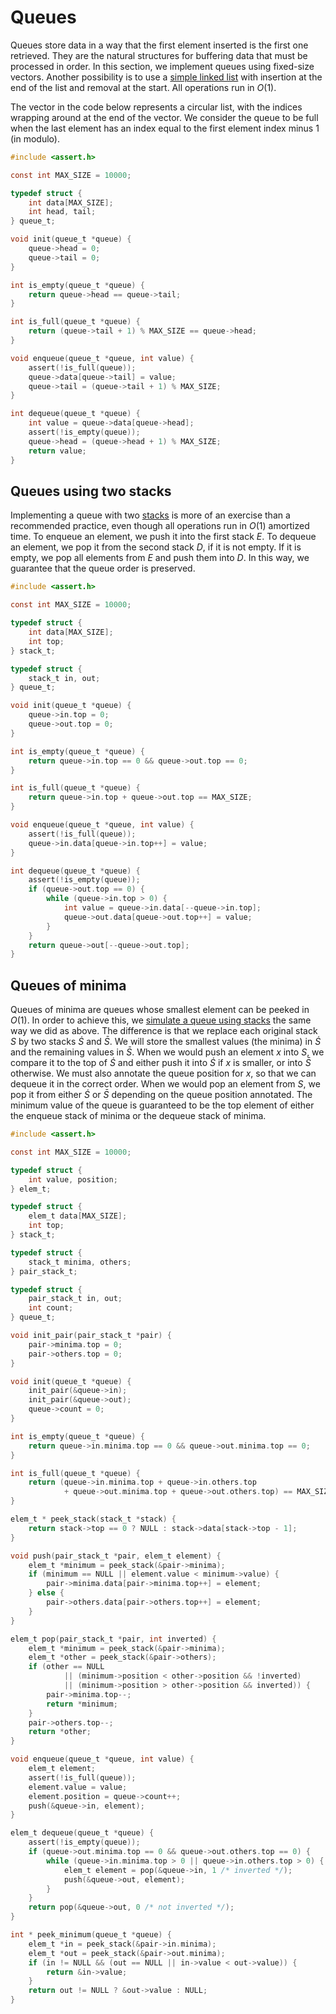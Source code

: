 # Queues

Queues store data in a way that the first element inserted is the first one
retrieved. They are the natural structures for buffering data that must be
processed in order. In this section, we implement queues using fixed-size
vectors. Another possibility is to use a [simple linked list](./linked-list.md)
with insertion at the end of the list and removal at the start. All operations
run in $O(1)$.

The vector in the code below represents a circular list, with the indices
wrapping around at the end of the vector. We consider the queue to be full when
the last element has an index equal to the first element index minus 1 (in
modulo).

```c
#include <assert.h>

const int MAX_SIZE = 10000;

typedef struct {
    int data[MAX_SIZE];
    int head, tail;
} queue_t;

void init(queue_t *queue) {
    queue->head = 0;
    queue->tail = 0;
}

int is_empty(queue_t *queue) {
    return queue->head == queue->tail;
}

int is_full(queue_t *queue) {
    return (queue->tail + 1) % MAX_SIZE == queue->head;
}

void enqueue(queue_t *queue, int value) {
    assert(!is_full(queue));
    queue->data[queue->tail] = value;
    queue->tail = (queue->tail + 1) % MAX_SIZE;
}

int dequeue(queue_t *queue) {
    int value = queue->data[queue->head];
    assert(!is_empty(queue));
    queue->head = (queue->head + 1) % MAX_SIZE;
    return value;
}
```


## Queues using two stacks

Implementing a queue with two [stacks](./stack.md) is more of an exercise than a
recommended practice, even though all operations run in $O(1)$ amortized time.
To enqueue an element, we push it into the first stack $E$. To dequeue an
element, we pop it from the second stack $D$, if it is not empty. If it is
empty, we pop all elements from $E$ and push them into $D$.  In this way, we
guarantee that the queue order is preserved.

```c
#include <assert.h>

const int MAX_SIZE = 10000;

typedef struct {
    int data[MAX_SIZE];
    int top;
} stack_t;

typedef struct {
    stack_t in, out;
} queue_t;

void init(queue_t *queue) {
    queue->in.top = 0;
    queue->out.top = 0;
}

int is_empty(queue_t *queue) {
    return queue->in.top == 0 && queue->out.top == 0;
}

int is_full(queue_t *queue) {
    return queue->in.top + queue->out.top == MAX_SIZE;
}

void enqueue(queue_t *queue, int value) {
    assert(!is_full(queue));
    queue->in.data[queue->in.top++] = value;
}

int dequeue(queue_t *queue) {
    assert(!is_empty(queue));
    if (queue->out.top == 0) {
        while (queue->in.top > 0) {
            int value = queue->in.data[--queue->in.top];
            queue->out.data[queue->out.top++] = value;
        }
    }
    return queue->out[--queue->out.top];
}
```


## Queues of minima

Queues of minima are queues whose smallest element can be peeked in $O(1)$. In
order to achieve this, we [simulate a queue using
stacks](#queues-using-two-stacks) the same way we did as above. The difference
is that we replace each original stack $S$ by two stacks $\dot{S}$ and
$\bar{S}$.  We will store the smallest values (the minima) in $\dot{S}$ and the
remaining values in $\bar{S}$.  When we would push an element $x$ into $S$, we
compare it to the top of $\dot{S}$ and either push it into $\dot{S}$ if $x$ is
smaller, or into $\bar{S}$ otherwise. We must also annotate the queue position
for $x$, so that we can dequeue it in the correct order. When we would pop an
element from $S$, we pop it from either $\dot{S}$ or $\bar{S}$ depending on the
queue position annotated. The minimum value of the queue is guaranteed to be the
top element of either the enqueue stack of minima or the dequeue stack of
minima.

```c
#include <assert.h>

const int MAX_SIZE = 10000;

typedef struct {
    int value, position;
} elem_t;

typedef struct {
    elem_t data[MAX_SIZE];
    int top;
} stack_t;

typedef struct {
    stack_t minima, others;
} pair_stack_t;

typedef struct {
    pair_stack_t in, out;
    int count;
} queue_t;

void init_pair(pair_stack_t *pair) {
    pair->minima.top = 0;
    pair->others.top = 0;
}

void init(queue_t *queue) {
    init_pair(&queue->in);
    init_pair(&queue->out);
    queue->count = 0;
}

int is_empty(queue_t *queue) {
    return queue->in.minima.top == 0 && queue->out.minima.top == 0;
}

int is_full(queue_t *queue) {
    return (queue->in.minima.top + queue->in.others.top
            + queue->out.minima.top + queue->out.others.top) == MAX_SIZE;
}

elem_t * peek_stack(stack_t *stack) {
    return stack->top == 0 ? NULL : stack->data[stack->top - 1];
}

void push(pair_stack_t *pair, elem_t element) {
    elem_t *minimum = peek_stack(&pair->minima);
    if (minimum == NULL || element.value < minimum->value) {
        pair->minima.data[pair->minima.top++] = element;
    } else {
        pair->others.data[pair->others.top++] = element;
    }
}

elem_t pop(pair_stack_t *pair, int inverted) {
    elem_t *minimum = peek_stack(&pair->minima);
    elem_t *other = peek_stack(&pair->others);
    if (other == NULL
            || (minimum->position < other->position && !inverted)
            || (minimum->position > other->position && inverted)) {
        pair->minima.top--;
        return *minimum;
    }
    pair->others.top--;
    return *other;
}

void enqueue(queue_t *queue, int value) {
    elem_t element;
    assert(!is_full(queue));
    element.value = value;
    element.position = queue->count++;
    push(&queue->in, element);
}

elem_t dequeue(queue_t *queue) {
    assert(!is_empty(queue));
    if (queue->out.minima.top == 0 && queue->out.others.top == 0) {
        while (queue->in.minima.top > 0 || queue->in.others.top > 0) {
            elem_t element = pop(&queue->in, 1 /* inverted */);
            push(&queue->out, element);
        }
    }
    return pop(&queue->out, 0 /* not inverted */);
}

int * peek_minimum(queue_t *queue) {
    elem_t *in = peek_stack(&pair->in.minima);
    elem_t *out = peek_stack(&pair->out.minima);
    if (in != NULL && (out == NULL || in->value < out->value)) {
        return &in->value;
    }
    return out != NULL ? &out->value : NULL;
}
```
